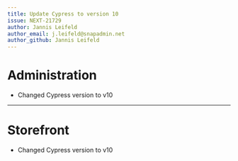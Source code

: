 ```yaml
---
title: Update Cypress to version 10
issue: NEXT-21729
author: Jannis Leifeld
author_email: j.leifeld@snapadmin.net
author_github: Jannis Leifeld
---
```

# Administration
* Changed Cypress version to v10
___
# Storefront
* Changed Cypress version to v10
